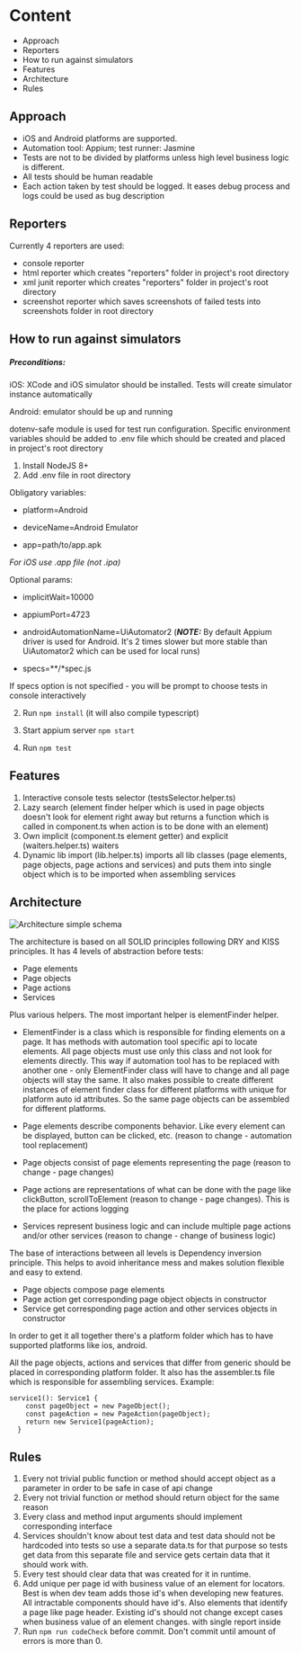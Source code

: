 # Content

*  Approach
*  Reporters
*  How to run against simulators
*  Features
*  Architecture
*  Rules

## Approach
* iOS and Android platforms are supported.
* Automation tool: Appium; test runner: Jasmine
* Tests are not to be divided by platforms unless high level business logic is different.
* All tests should be human readable
* Each action taken by test should be logged. It eases debug process and logs could be used as bug description

## Reporters
Currently 4 reporters are used:
 * console reporter
 * html reporter which creates "reporters" folder in project's root directory
 * xml junit reporter which creates "reporters" folder in project's root directory
 * screenshot reporter which saves screenshots of failed tests into screenshots folder in root directory

## How to run against simulators

##### Preconditions:
iOS: XCode and iOS simulator should be installed. Tests will create simulator instance automatically

Android: emulator should be up and running

dotenv-safe module is used for test run configuration. Specific environment variables should be added to .env file which should be created and placed in project's root directory
1. Install NodeJS 8+
1. Add .env file in root directory

Obligatory variables:

* platform=Android

* deviceName=Android Emulator

* app=path/to/app.apk

*For iOS use .app file (not .ipa)*

Optional params:

* implicitWait=10000

* appiumPort=4723

* androidAutomationName=UiAutomator2 (__*NOTE:*__ By default Appium driver is used for Android. It's 2 times slower but more stable than UiAutomator2 which can be used for local runs)

* specs=**/*spec.js

If specs option is not specified - you will be prompt to choose tests in console interactively

2. Run ```npm install``` (it will also compile typescript)

2. Start appium server ```npm start```

2. Run ```npm test```

## Features
1. Interactive console tests selector (testsSelector.helper.ts)
2. Lazy search (element finder helper which is used in page objects doesn't look for element right away but returns a function which is called in component.ts when action is to be done with an element)
3. Own implicit (component.ts element getter) and explicit (waiters.helper.ts) waiters
4. Dynamic lib import (lib.helper.ts) imports all lib classes (page elements, page objects, page actions and services) and puts them into single object which is to be imported when assembling services

## Architecture
 ![Architecture simple schema](https://pictr.com/images/2018/07/11/qH7Ev.jpg)

The architecture is based on all SOLID principles following DRY and KISS principles.
It has 4 levels of abstraction before tests:

*  Page elements
*  Page objects
*  Page actions
*  Services

Plus various helpers. The most important helper is elementFinder helper.
* ElementFinder is a class which is responsible for finding elements on a page. It has methods with automation tool specific api to locate elements. All page objects must use only this class and not look for elements directly. This way if automation tool has to be replaced with another one - only ElementFinder class will have to change and all page objects will stay the same. It also makes possible to create different instances of element finder class for different platforms with unique for platform auto id attributes. So the same page objects can be assembled for different platforms.

* Page elements describe components behavior. Like every element can be displayed, button can be clicked, etc. (reason to change - automation tool replacement)

* Page objects consist of page elements representing the page (reason to change - page changes)

* Page actions are representations of what can be done with the page like clickButton, scrollToElement (reason to change - page changes). This is the place for actions logging

* Services represent business logic and can include multiple page actions and/or other services (reason to change - change of business logic)

The base of interactions between all levels is Dependency inversion principle. This helps to avoid inheritance mess and makes solution flexible and easy to extend.

* Page objects compose page elements
* Page action get corresponding page object objects in constructor
* Service get corresponding page action and other services objects in constructor

In order to get it all together there's a platform folder which has to have supported platforms like ios, android.

All the page objects, actions and services that differ from generic should be placed in corresponding platform folder. It also has the assembler.ts file which is responsible for assembling services. Example:

```
service1(): Service1 {
    const pageObject = new PageObject();
    const pageAction = new PageAction(pageObject);
    return new Service1(pageAction);
  }
  ```

## Rules
1. Every not trivial public function or method should accept object as a parameter in order to be safe in case of api change
2. Every not trivial function or method should return object for the same reason
4. Every class and method input arguments should implement corresponding interface
5. Services shouldn't know about test data and test data should not be hardcoded into tests so use a separate data.ts for that purpose so tests get data from this separate file and service gets certain data that it should work with.
6. Every test should clear data that was created for it in runtime.
7. Add unique per page id with business value of an element for locators. Best is when dev team adds those id's when developing new features. All intractable components should have id's. Also elements that identify a page like page header. Existing id's should not change except cases when business value of an element changes.
 with single report inside
 8. Run ```npm run codeCheck``` before commit. Don't commit until amount of errors is more than 0.
